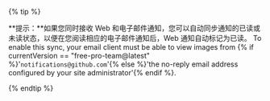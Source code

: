 {% tip %}

**提示：**如果您同时接收 Web 和电子邮件通知，您可以自动同步通知的已读或未读状态，以便在您阅读相应的电子邮件通知后，Web 通知自动标记为已读。 To enable this sync, your email client must be able to view images from {% if currentVersion == "free-pro-team@latest" %}'`notifications@github.com`'{% else %}'the no-reply email address configured by your site administrator'{% endif %}.

{% endtip %}
